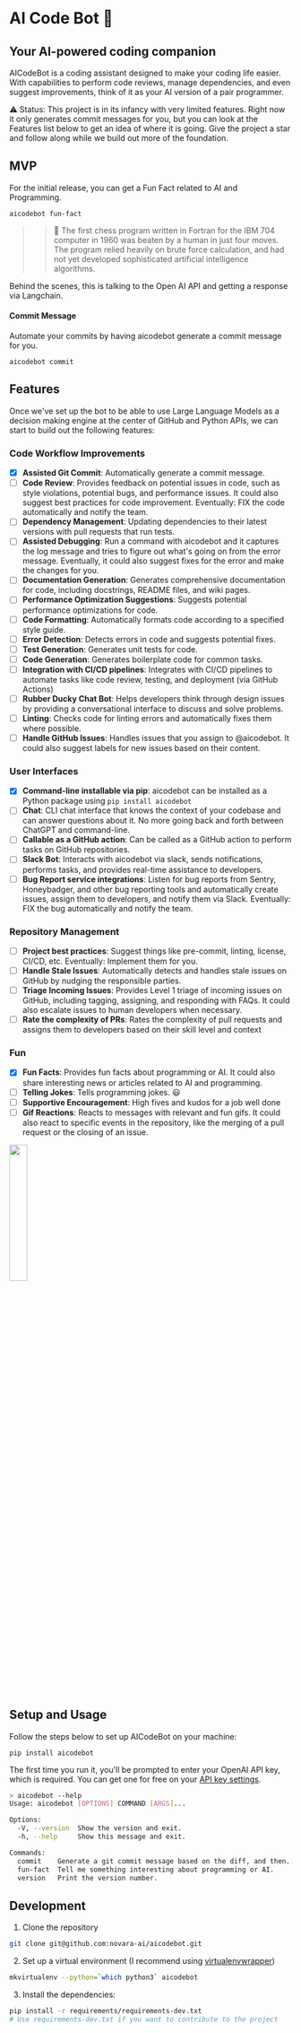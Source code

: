 # AI Code Bot 🤖

## Your AI-powered coding companion

AICodeBot is a coding assistant designed to make your coding life easier. With capabilities to perform code reviews, manage dependencies, and even suggest improvements, think of it as your AI version of a pair programmer.

⚠️ Status: This project is in its infancy with very limited features. Right now it only generates commit messages for you, but you can look at the Features list below to get an idea of where it is going. Give the project a star and follow along while we build out more of the foundation.

## MVP

For the initial release, you can get a Fun Fact related to AI and Programming.

`aicodebot fun-fact`

>>🤖 The first chess program written in Fortran for the IBM 704 computer in 1960 was beaten by a human in just four moves. The program relied heavily on brute force calculation, and had not yet developed sophisticated artificial intelligence algorithms.

Behind the scenes, this is talking to the Open AI API and getting a response via Langchain.

#### Commit Message

Automate your commits by having aicodebot generate a commit message for you.

`aicodebot commit`

## Features

Once we've set up the bot to be able to use Large Language Models as a decision making engine at the center of GitHub and Python APIs, we can start to build out the following features:

### Code Workflow Improvements

- [X] **Assisted Git Commit**: Automatically generate a commit message.
- [ ] **Code Review**: Provides feedback on potential issues in code, such as style violations, potential bugs, and performance issues. It could also suggest best practices for code improvement. Eventually: FIX the code automatically and notify the team.
- [ ] **Dependency Management**: Updating dependencies to their latest versions with pull requests that run tests.
- [ ] **Assisted Debugging**: Run a command with aicodebot and it captures the log message and tries to figure out what's going on from the error message.  Eventually, it could also suggest fixes for the error and make the changes for you.
- [ ] **Documentation Generation**: Generates comprehensive documentation for code, including docstrings, README files, and wiki pages.
- [ ] **Performance Optimization Suggestions**: Suggests potential performance optimizations for code.
- [ ] **Code Formatting**: Automatically formats code according to a specified style guide.
- [ ] **Error Detection**: Detects errors in code and suggests potential fixes.
- [ ] **Test Generation**: Generates unit tests for code.
- [ ] **Code Generation**: Generates boilerplate code for common tasks.
- [ ] **Integration with CI/CD pipelines**: Integrates with CI/CD pipelines to automate tasks like code review, testing, and deployment (via GitHub Actions)
- [ ] **Rubber Ducky Chat Bot**: Helps developers think through design issues by providing a conversational interface to discuss and solve problems.
- [ ] **Linting**: Checks code for linting errors and automatically fixes them where possible.
- [ ] **Handle GitHub Issues**: Handles issues that you assign to @aicodebot. It could also suggest labels for new issues based on their content.

### User Interfaces

- [X] **Command-line installable via pip**: aicodebot can be installed as a Python package using `pip install aicodebot`
- [ ] **Chat**: CLI chat interface that knows the context of your codebase and can answer questions about it. No more going back and forth between ChatGPT and command-line.
- [ ] **Callable as a GitHub action**: Can be called as a GitHub action to perform tasks on GitHub repositories.
- [ ] **Slack Bot**: Interacts with aicodebot via slack, sends notifications, performs tasks, and provides real-time assistance to developers.
- [ ] **Bug Report service integrations**: Listen for bug reports from Sentry, Honeybadger, and other bug reporting tools and automatically create issues, assign them to developers, and notify them via Slack. Eventually: FIX the bug automatically and notify the team.

### Repository Management

- [ ] **Project best practices**: Suggest things like pre-commit, linting, license, CI/CD, etc. Eventually: Implement them for you.
- [ ] **Handle Stale Issues**: Automatically detects and handles stale issues on GitHub by nudging the responsible parties.
- [ ] **Triage Incoming Issues**: Provides Level 1 triage of incoming issues on GitHub, including tagging, assigning, and responding with FAQs. It could also escalate issues to human developers when necessary.
- [ ] **Rate the complexity of PRs**: Rates the complexity of pull requests and assigns them to developers based on their skill level and context

### Fun

- [X] **Fun Facts**: Provides fun facts about programming or AI. It could also share interesting news or articles related to AI and programming.
- [ ] **Telling Jokes**: Tells programming jokes. :smiley:
- [ ] **Supportive Encouragement**: High fives and kudos for a job well done
- [ ] **Gif Reactions**: Reacts to messages with relevant and fun gifs. It could also react to specific events in the repository, like the merging of a pull request or the closing of an issue.

<img src="https://camo.githubusercontent.com/6fc1e79b4aa226b24a756c4c8e20e5b049301a930449a7321d3e45f516e61601/68747470733a2f2f74656e6f722e636f6d2f766965772f6b746f2d6b6f756e6f746f72692d6b6f756e6f746f7269746f6b656e2d6c626f772d73746f726b686f6c646572732d6769662d32353637363438332e676966" style="width:25%">

## Setup and Usage

Follow the steps below to set up AICodeBot on your machine:

`pip install aicodebot`

The first time you run it, you'll be prompted to enter your OpenAI API key, which is required. You can get one for free on your [API key settings](https://platform.openai.com/account/api-keys").

```bash
> aicodebot --help
Usage: aicodebot [OPTIONS] COMMAND [ARGS]...

Options:
  -V, --version  Show the version and exit.
  -h, --help     Show this message and exit.

Commands:
  commit    Generate a git commit message based on the diff, and then...
  fun-fact  Tell me something interesting about programming or AI.
  version   Print the version number.
```

## Development

1. Clone the repository

```bash
git clone git@github.com:novara-ai/aicodebot.git
```

2. Set up a virtual environment (I recommend using [virtualenvwrapper](https://virtualenvwrapper.readthedocs.io/en/latest/))

```bash
mkvirtualenv --python=`which python3` aicodebot
```

3. Install the dependencies:

```bash
pip install -r requirements/requirements-dev.txt
# Use requirements-dev.txt if you want to contribute to the project
```
